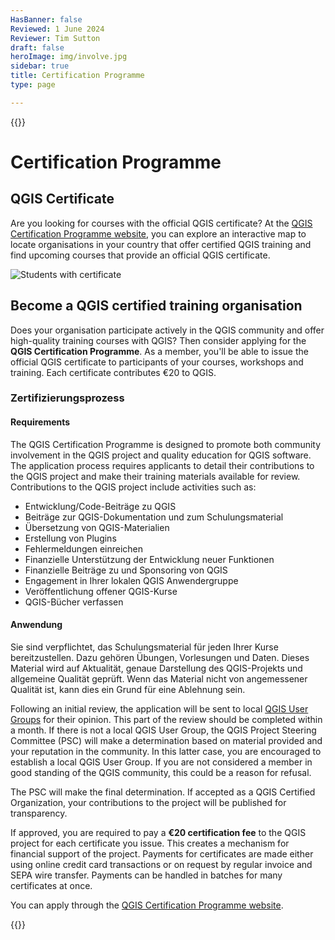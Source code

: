 ```yaml
---
HasBanner: false
Reviewed: 1 June 2024
Reviewer: Tim Sutton
draft: false
heroImage: img/involve.jpg
sidebar: true
title: Certification Programme
type: page

---
```

{{<content-start >}}
# Certification Programme
## QGIS Certificate
Are you looking for courses with the official QGIS certificate? At the [QGIS Certification Programme website](https://certification.qgis.org/), you can explore an interactive map to locate organisations in your country that offer certified QGIS training and find upcoming courses that provide an official QGIS certificate.

![Students with certificate](../students_with_certificate.webp "Students with certificate")
## Become a QGIS certified training organisation
Does your organisation participate actively in the QGIS community and offer high-quality training courses with QGIS? Then consider applying for the **QGIS Certification Programme**. As a member, you'll be able to issue the official QGIS certificate to participants of your courses, workshops and training. Each certificate contributes €20 to QGIS.
### Zertifizierungsprozess
#### Requirements
The QGIS Certification Programme is designed to promote both community involvement in the QGIS project and quality education for QGIS software. The application process requires applicants to detail their contributions to the QGIS project and make their training materials available for review. Contributions to the QGIS project include activities such as:
* Entwicklung/Code-Beiträge zu QGIS 
* Beiträge zur QGIS-Dokumentation und zum Schulungsmaterial
* Übersetzung von QGIS-Materialien
* Erstellung von Plugins
* Fehlermeldungen einreichen
* Finanzielle Unterstützung der Entwicklung neuer Funktionen
* Finanzielle Beiträge zu und Sponsoring von QGIS
* Engagement in Ihrer lokalen QGIS Anwendergruppe
* Veröffentlichung offener QGIS-Kurse
* QGIS-Bücher verfassen

#### Anwendung
Sie sind verpflichtet, das Schulungsmaterial für jeden Ihrer Kurse bereitzustellen. Dazu gehören Übungen, Vorlesungen und Daten. Dieses Material wird auf Aktualität, genaue Darstellung des QGIS-Projekts und allgemeine Qualität geprüft. Wenn das Material nicht von angemessener Qualität ist, kann dies ein Grund für eine Ablehnung sein.

Following an initial review, the application will be sent to local [QGIS User Groups](https://qgis.org/community/groups/) for their opinion. This part of the review should be completed within a month. If there is not a local QGIS User Group, the QGIS Project Steering Committee (PSC) will make a determination based on material provided and your reputation in the community. In this latter case, you are encouraged to establish a local QGIS User Group. If you are not considered a member in good standing of the QGIS community, this could be a reason for refusal.

The PSC will make the final determination. If accepted as a QGIS Certified Organization, your contributions to the project will be published for transparency.

If approved, you are required to pay a **€20 certification fee** to the QGIS project for each certificate you issue. This creates a mechanism for financial support of the project. Payments for certificates are made either using online credit card transactions or on request by regular invoice and SEPA wire transfer. Payments can be handled in batches for many certificates at once.

You can apply through the [QGIS Certification Programme website](https://certification.qgis.org/).

{{<content-end >}}
